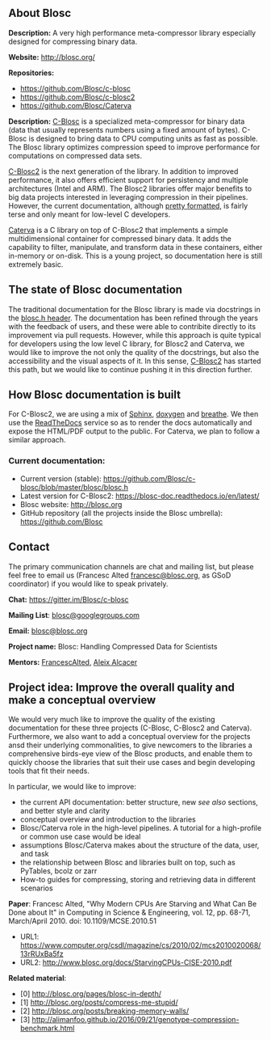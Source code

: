 ## About Blosc

__Description:__ A very high performance meta-compressor library especially designed for compressing binary data.

__Website:__ http://blosc.org/

__Repositories:__
  * https://github.com/Blosc/c-blosc
  * https://github.com/Blosc/c-blosc2
  * https://github.com/Blosc/Caterva

__Description:__ [C-Blosc](https://github.com/Blosc/c-blosc) is a specialized meta-compressor for binary data (data that usually represents numbers using a fixed amount of bytes).  C-Blosc is designed to bring data to CPU computing units as fast as possible. The Blosc library optimizes compression speed to improve performance for computations on compressed data sets.

[C-Blosc2](https://github.com/Blosc/c-blosc2) is the next generation of the library. In addition to improved performance, it also offers efficient support for persistency and multiple architectures (Intel and ARM).  The Blosc2 libraries offer major benefits to big data projects interested in leveraging compression in their pipelines.  However, the current documentation, although [pretty formatted](https://blosc-doc.readthedocs.io), is fairly terse and only meant for low-level C developers.

[Caterva](https://github.com/Blosc/Caterva) is a C library on top of C-Blosc2 that implements a simple multidimensional container for compressed binary data.  It adds the capability to filter, manipulate, and transform data in these containers, either in-memory or on-disk.  This is a young project, so documentation here is still extremely basic.

## The state of Blosc documentation

The traditional documentation for the Blosc library is made via docstrings in the [blosc.h header](https://github.com/Blosc/c-blosc/blob/master/blosc/blosc.h).  The documentation has been refined through the years with the feedback of users, and these were able to contribite directly to its improvement via pull requests. However, while this approach is quite typical for developers using the low level C library, for Blosc2 and Caterva, we would like to improve the not only the quality of the docstrings, but also the accessibility and the visual aspects of it.  In this sense, [C-Blosc2](https://blosc-doc.readthedocs.io/en/latest/) has started this path, but we would like to continue pushing it in this direction further.

## How Blosc documentation is built
 For C-Blosc2, we are using a mix of [Sphinx](http://www.sphinx-doc.org), [doxygen](http://www.doxygen.nl) and [breathe](https://breathe.readthedocs.io).  We then use the [ReadTheDocs](https://readthedocs.org) service so as to render the docs automatically and expose the HTML/PDF output to the public.  For Caterva, we plan to follow a similar approach.

### Current documentation:

* Current version (stable): https://github.com/Blosc/c-blosc/blob/master/blosc/blosc.h
* Latest version for C-Blosc2: https://blosc-doc.readthedocs.io/en/latest/
* Blosc website: http://blosc.org
* GitHub repository (all the projects inside the Blosc umbrella): https://github.com/Blosc

## Contact
The primary communication channels are chat and mailing list, but please feel free to email us (Francesc Alted <francesc@blosc.org>, as GSoD coordinator) if you would like to speak privately.

__Chat:__ https://gitter.im/Blosc/c-blosc

__Mailing List__: blosc@googlegroups.com 

__Email:__ blosc@blosc.org

__Project name:__ Blosc: Handling Compressed Data for Scientists

__Mentors:__ [FrancescAlted](https://github.com/FrancescAlted), [Aleix Alcacer](https://github.com/aleix11alcacer)

## Project idea: Improve the overall quality and make a conceptual overview

We would very much like to improve the quality of the existing documentation for these three projects (C-Blosc, C-Blosc2 and Caterva).  Furthermore, we also want to add a conceptual overview for the projects ansd their underlying commonalities, to give newcomers to the libraries a comprehensive birds-eye view of the Blosc products, and enable them to quickly choose the libraries that suit their use cases and begin developing tools that fit their needs.

In particular, we would like to improve:
* the current API documentation: better structure, new _see also_ sections, and better style and clarity
* conceptual overview and introduction to the libraries
* Blosc/Caterva role in the high-level pipelines.  A tutorial for a high-profile or common use case would be ideal
* assumptions Blosc/Caterva makes about the structure of the data, user, and task
* the relationship between Blosc and libraries built on top, such as PyTables, bcolz or zarr
* How-to guides for compressing, storing and retrieving data in different scenarios

__Paper__:
Francesc Alted, "Why Modern CPUs Are Starving and What Can Be Done about It" in Computing in Science & Engineering, vol. 12, pp. 68-71, March/April 2010. doi: 10.1109/MCSE.2010.51
* URL1: https://www.computer.org/csdl/magazine/cs/2010/02/mcs2010020068/13rRUxBa5fz
* URL2: http://www.blosc.org/docs/StarvingCPUs-CISE-2010.pdf


__Related material__:
* [0] http://blosc.org/pages/blosc-in-depth/
* [1] http://blosc.org/posts/compress-me-stupid/
* [2] http://blosc.org/posts/breaking-memory-walls/
* [3] http://alimanfoo.github.io/2016/09/21/genotype-compression-benchmark.html
